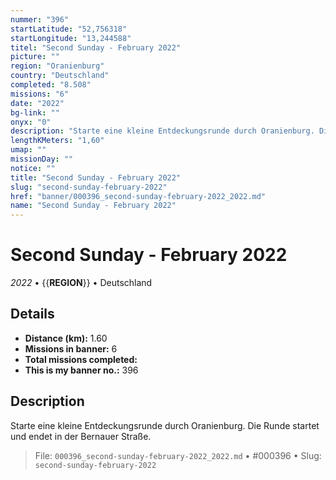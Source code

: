 ```yaml
---
nummer: "396"
startLatitude: "52,756318"
startLongitude: "13,244588"
titel: "Second Sunday - February 2022"
picture: ""
region: "Oranienburg"
country: "Deutschland"
completed: "8.508"
missions: "6"
date: "2022"
bg-link: ""
onyx: "0"
description: "Starte eine kleine Entdeckungsrunde durch Oranienburg. Die Runde startet und endet in der Bernauer Straße."
lengthKMeters: "1,60"
umap: ""
missionDay: ""
notice: ""
title: "Second Sunday - February 2022"
slug: "second-sunday-february-2022"
href: "banner/000396_second-sunday-february-2022_2022.md"
name: "Second Sunday - February 2022"
---
```

# Second Sunday - February 2022

*2022* • {{__REGION__}} • Deutschland





## Details
- **Distance (km):** 1.60
- **Missions in banner:** 6
- **Total missions completed:** 
- **This is my banner no.:** 396



## Description
Starte eine kleine Entdeckungsrunde durch Oranienburg. Die Runde startet und endet in der Bernauer Straße.




> File: `000396_second-sunday-february-2022_2022.md` • #000396 • Slug: `second-sunday-february-2022`
